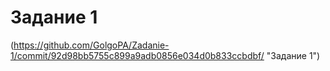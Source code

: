 # Задание 1
(https://github.com/GolgoPA/Zadanie-1/commit/92d98bb5755c899a9adb0856e034d0b833ccbdbf/ "Задание 1")
